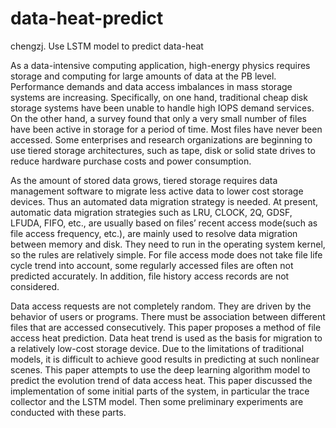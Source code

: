 # data-heat-predict
chengzj.  Use LSTM model  to predict data-heat


As a data-intensive computing application, high-energy physics requires storage and computing for large amounts of data at the PB level. Performance demands and data access imbalances in mass storage systems are increasing. Specifically, on one hand, traditional cheap disk storage systems have been unable to handle high IOPS demand services. On the other hand, a survey found that only a very small number of files have been active in storage for a period of time. Most files have never been accessed. Some enterprises and research organizations are beginning to use tiered storage architectures, such as tape, disk or solid state drives to reduce hardware purchase costs and power consumption.

As the amount of stored data grows, tiered storage requires data management software to migrate less active data to lower cost storage devices. Thus an automated data migration strategy is needed. At present, automatic data migration strategies such as LRU, CLOCK, 2Q, GDSF, LFUDA, FIFO, etc., are usually based on files’ recent access mode(such as file access frequency, etc.), are mainly used to resolve data migration between memory and disk. They need to run in the operating system kernel, so the rules are relatively simple. For file access mode does not take file life cycle trend into account, some regularly accessed files are often not predicted accurately. In addition, file history access records are not considered.

Data access requests are not completely random. They are driven by the behavior of users or programs. There must be association between different files that are accessed consecutively. This paper proposes a method of file access heat prediction. Data heat trend is used as the basis for migration to a relatively low-cost storage device. Due to the limitations of traditional models, it is difficult to achieve good results in predicting at such nonlinear scenes. This paper attempts to use the deep learning algorithm model to predict the evolution trend of data access heat. This paper discussed the implementation of some initial parts of the system, in particular the trace collector and the LSTM model. Then some preliminary experiments are conducted with these parts.

